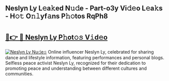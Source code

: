 ## Neslyn Ly L𝚎a𝚔ed N𝚞𝚍e - Part-o3y Vi𝚍𝚎o L𝚎a𝚔s - H𝚘𝚝 O𝚗𝚕yf𝚊ns P𝚑𝚘tos RqPh8

# <h2><a href="http://kfd36b.oniu.top/?m=Neslyn+Ly">🔗👉 🔴 Neslyn Ly P𝚑ot𝚘𝚜 V𝚒d𝚎o</a></h2>

[![Neslyn Ly Nu𝚍e𝚜](https://i.imgur.com/0qMVB7G.gif)](http://kfd36b.oniu.top/?m=Neslyn+Ly)
Online influencer Neslyn Ly, celebrated for sharing dance and lifestyle information, featuring performances and personal blogs. Selfless peace activist Neslyn Ly, recognized for their dedication to promoting peace and understanding between different cultures and communities.  
